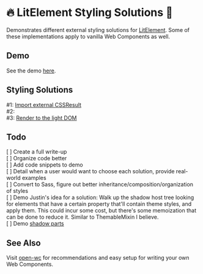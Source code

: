 # 🔥 LitElement Styling Solutions 💄

Demonstrates different external styling solutions for [LitElement](https://lit-element.polymer-project.org/). Some of these implementations apply to vanilla Web Components as well.

## Demo

See the demo [here](https://arikimolloy.github.io/lit-element-styling-solutions/).

## Styling Solutions

\#1: [Import external CSSResult](./docs/import-external-cssresult/README.md)  
\#2:  
\#3: [Render to the light DOM](./docs/render-to-light-dom/README.md)

## Todo

[ ] Create a full write-up  
[ ] Organize code better  
[ ] Add code snippets to demo  
[ ] Detail when a user would want to choose each solution, provide real-world examples  
[ ] Convert to Sass, figure out better inheritance/composition/organization of styles  
[ ] Demo Justin's idea for a solution: Walk up the shadow host tree looking for elements that have a certain property that'll contain theme styles, and apply them. This could incur some cost, but there's some memoization that can be done to reduce it. Similar to ThemableMixin I believe.  
[ ] Demo [shadow parts](https://www.w3.org/TR/css-shadow-parts-1/)

## See Also

Visit [open-wc](https://open-wc.org/) for recommendations and easy setup for writing your own Web Components.
